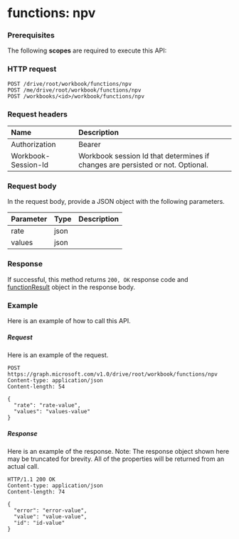 # functions: npv


### Prerequisites
The following **scopes** are required to execute this API: 
### HTTP request
<!-- { "blockType": "ignored" } -->
```http
POST /drive/root/workbook/functions/npv
POST /me/drive/root/workbook/functions/npv
POST /workbooks/<id>/workbook/functions/npv

```
### Request headers
| Name       | Description|
|:---------------|:----------|
| Authorization  | Bearer <code>|
| Workbook-Session-Id  | Workbook session Id that determines if changes are persisted or not. Optional.|

### Request body
In the request body, provide a JSON object with the following parameters.

| Parameter	   | Type	|Description|
|:---------------|:--------|:----------|
|rate|json||
|values|json||

### Response
If successful, this method returns `200, OK` response code and [functionResult](../resources/functionresult.md) object in the response body.

### Example
Here is an example of how to call this API.
##### Request
Here is an example of the request.
<!-- {
  "blockType": "request",
  "name": "functions_npv"
}-->
```http
POST https://graph.microsoft.com/v1.0/drive/root/workbook/functions/npv
Content-type: application/json
Content-length: 54

{
  "rate": "rate-value",
  "values": "values-value"
}
```

##### Response
Here is an example of the response. Note: The response object shown here may be truncated for brevity. All of the properties will be returned from an actual call.
<!-- {
  "blockType": "response",
  "truncated": true,
  "@odata.type": "microsoft.graph.functionResult"
} -->
```http
HTTP/1.1 200 OK
Content-type: application/json
Content-length: 74

{
  "error": "error-value",
  "value": "value-value",
  "id": "id-value"
}
```

<!-- uuid: 8fcb5dbc-d5aa-4681-8e31-b001d5168d79
2015-10-25 14:57:30 UTC -->
<!-- {
  "type": "#page.annotation",
  "description": "functions: npv",
  "keywords": "",
  "section": "documentation",
  "tocPath": ""
}-->